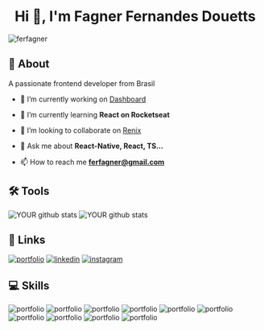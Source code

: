 <h1 align="center">Hi 👋, I'm Fagner Fernandes Douetts</h1>
<p align="left"> <img src="https://komarev.com/ghpvc/?username=ferfagner&label=Profile%20views&color=0e75b6&style=flat" alt="ferfagner" /> </p>

## 🚀 About
A passionate frontend developer from Brasil

- 🔭 I’m currently working on [Dashboard](https://github.com/ferfagner/dashboardvp)

- 🌱 I’m currently learning **React on Rocketseat**

- 👯 I’m looking to collaborate on [Renix](https://github.com/ferfagner/renix)

- 💬 Ask me about **React-Native, React, TS...**

- 📫 How to reach me **ferfagner@gmail.com**

## 🛠 Tools

![YOUR github stats](https://github-readme-stats.vercel.app/api?username=ferfagner)
![YOUR github stats](https://github-readme-stats.vercel.app/api/top-langs?username=ferfagner&show_icons=true&locale=en&layout=compact)

## 🔗 Links
[![portfolio](https://img.shields.io/badge/my_portfolio-000?style=for-the-badge&logo=ko-fi&logoColor=white)](https://katherineoelsner.com/ferfagner)
[![linkedin](https://img.shields.io/badge/linkedin-0A66C2?style=for-the-badge&logo=linkedin&logoColor=white)](https://www.linkedin.com/in/fagner-fernandes-732906196/)
[![instagram](https://img.shields.io/badge/Instagram-E4405F?style=for-the-badge&logo=instagram&logoColor=white)](https://www.instagram.com/ferfagner)


## 💻 Skills

![portfolio](https://img.shields.io/badge/JavaScript-F7DF1E?style=for-the-badge&logo=javascript&logoColor=black)
![portfolio](https://img.shields.io/badge/TypeScript-007ACC?style=for-the-badge&logo=typescript&logoColor=white)
![portfolio](https://img.shields.io/badge/HTML5-E34F26?style=for-the-badge&logo=html5&logoColor=white)
![portfolio](https://img.shields.io/badge/CSS3-1572B6?style=for-the-badge&logo=css3&logoColor=white)
![portfolio](https://img.shields.io/badge/Sass-CC6699?style=for-the-badge&logo=sass&logoColor=white)
![portfolio](https://img.shields.io/badge/React-20232A?style=for-the-badge&logo=react&logoColor=61DAFB)
![portfolio](https://img.shields.io/badge/React_Native-20232A?style=for-the-badge&logo=react&logoColor=61DAFB)
![portfolio](https://img.shields.io/badge/Bootstrap-563D7C?style=for-the-badge&logo=bootstrap&logoColor=white)
![portfolio](https://img.shields.io/badge/MySQL-00000F?style=for-the-badge&logo=mysql&logoColor=white)
![portfolio](https://img.shields.io/badge/Microsoft_Azure-0089D6?style=for-the-badge&logo=microsoft-azure&logoColor=white)

